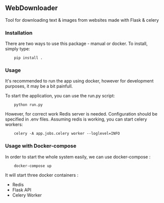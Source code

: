 ## WebDownloader

Tool for downloading text & images from websites made with Flask & celery

### Installation

There are two ways to use this package - manual or docker. To install, simply type:

```
    pip install .
```

### Usage

It's recommended to run the app using docker, however for development purposes, it may be a bit painfull.

To start the application, you can use the run.py script:

```
    python run.py
```

However, for correct work Redis server is needed. Configuration should be specified in .env files.
Assuming redis is working, you can start celery workers:

```
    celery -A app.jobs.celery worker --loglevel=INFO
```

### Usage with Docker-compose

In order to start the whole system easily, we can use docker-compose :
```
    docker-compose up
```

It will start three docker containers :

- Redis
- Flask API
- Celery Worker
